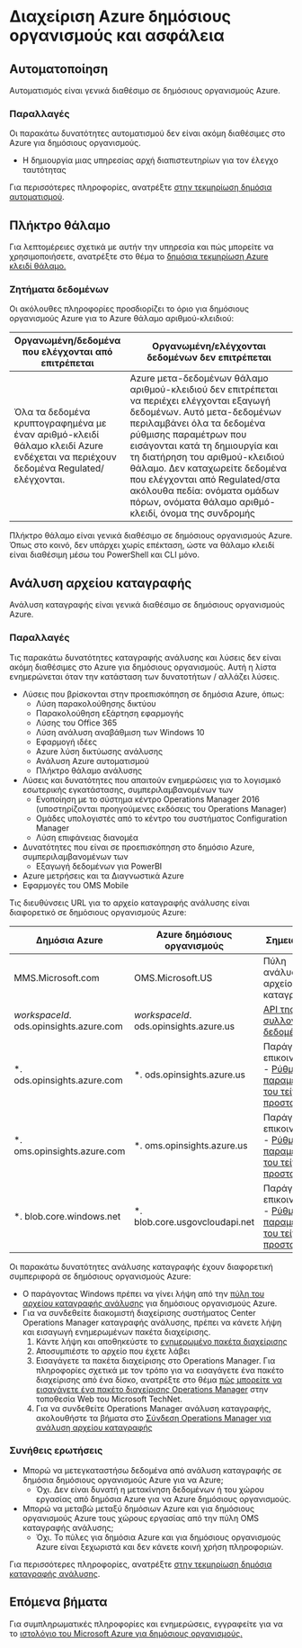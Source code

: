 <properties
    pageTitle="Azure τεκμηρίωση για δημόσιους οργανισμούς | Microsoft Azure"
    description="Αυτό παρέχει ένα όσον αφορά τα των δυνατοτήτων και καθοδήγηση στην ανάπτυξη εφαρμογών για δημόσιους οργανισμούς Azure"
    services="Azure-Government"
    cloud="gov" 
    documentationCenter=""
    authors="scooxl"
    manager="zakramer"
    editor=""/>
<tags
    ms.service="multiple"
    ms.devlang="na"
    ms.topic="article"
    ms.tgt_pltfrm="na"
    ms.workload="azure-government"
    ms.date="10/25/2016"
    ms.author="scooxl"/>
#  <a name="azure-government-management-and-security"></a>Διαχείριση Azure δημόσιους οργανισμούς και ασφάλεια

## <a name="automation"></a>Αυτοματοποίηση

Αυτοματισμός είναι γενικά διαθέσιμο σε δημόσιους οργανισμούς Azure.

### <a name="variations"></a>Παραλλαγές

Οι παρακάτω δυνατότητες αυτοματισμού δεν είναι ακόμη διαθέσιμες στο Azure για δημόσιους οργανισμούς.

+ Η δημιουργία μιας υπηρεσίας αρχή διαπιστευτηρίων για τον έλεγχο ταυτότητας

Για περισσότερες πληροφορίες, ανατρέξτε [στην τεκμηρίωση δημόσια αυτοματισμού](../automation/automation-intro.md).


##  <a name="key-vault"></a>Πλήκτρο θάλαμο
Για λεπτομέρειες σχετικά με αυτήν την υπηρεσία και πώς μπορείτε να χρησιμοποιήσετε, ανατρέξτε στο θέμα το <a href="https://azure.microsoft.com/documentation/services/key-vault">δημόσια τεκμηρίωση Azure κλειδί θάλαμο.</a>
### <a name="data-considerations"></a>Ζητήματα δεδομένων
Οι ακόλουθες πληροφορίες προσδιορίζει το όριο για δημόσιους οργανισμούς Azure για το Azure θάλαμο αριθμού-κλειδιού:

| Οργανωμένη/δεδομένα που ελέγχονται από επιτρέπεται | Οργανωμένη/ελέγχονται δεδομένων δεν επιτρέπεται |
|--------------------------------------------------------------------------------------|-----------------------------------------------------------------------------------------------------------------------------------------------------------------------------------------------------------------------------------------------------------------------------------------------------------------|
| Όλα τα δεδομένα κρυπτογραφημένα με έναν αριθμό-κλειδί θάλαμο κλειδί Azure ενδέχεται να περιέχουν δεδομένα Regulated/ελέγχονται. | Azure μετα-δεδομένων θάλαμο αριθμού-κλειδιού δεν επιτρέπεται να περιέχει ελέγχονται εξαγωγή δεδομένων. Αυτό μετα-δεδομένων περιλαμβάνει όλα τα δεδομένα ρύθμισης παραμέτρων που εισάγονται κατά τη δημιουργία και τη διατήρηση του αριθμού-κλειδιού θάλαμο.  Δεν καταχωρείτε δεδομένα που ελέγχονται από Regulated/στα ακόλουθα πεδία: ονόματα ομάδων πόρων, ονόματα θάλαμο αριθμό-κλειδί, όνομα της συνδρομής |

Πλήκτρο θάλαμο είναι γενικά διαθέσιμο σε δημόσιους οργανισμούς Azure. Όπως στο κοινό, δεν υπάρχει χωρίς επέκταση, ώστε να θάλαμο κλειδί είναι διαθέσιμη μέσω του PowerShell και CLI μόνο.
## <a name="log-analytics"></a>Ανάλυση αρχείου καταγραφής
Ανάλυση καταγραφής είναι γενικά διαθέσιμο σε δημόσιους οργανισμούς Azure. 

### <a name="variations"></a>Παραλλαγές

Τις παρακάτω δυνατότητες καταγραφής ανάλυσης και λύσεις δεν είναι ακόμη διαθέσιμες στο Azure για δημόσιους οργανισμούς. Αυτή η λίστα ενημερώνεται όταν την κατάσταση των δυνατοτήτων / αλλάζει λύσεις.

+ Λύσεις που βρίσκονται στην προεπισκόπηση σε δημόσια Azure, όπως:
  - Λύση παρακολούθησης δικτύου
  - Παρακολούθηση εξάρτηση εφαρμογής
  - Λύσης του Office 365
  - Λύση ανάλυση αναβάθμιση των Windows 10
  - Εφαρμογή ιδέες
  - Azure λύση δικτύωσης ανάλυσης
  - Ανάλυση Azure αυτοματισμού
  - Πλήκτρο θάλαμο ανάλυσης
+ Λύσεις και δυνατότητες που απαιτούν ενημερώσεις για το λογισμικό εσωτερικής εγκατάστασης, συμπεριλαμβανομένων των
  - Ενοποίηση με το σύστημα κέντρο Operations Manager 2016 (υποστηρίζονται προηγούμενες εκδόσεις του Operations Manager)
  - Ομάδες υπολογιστές από το κέντρο του συστήματος Configuration Manager
  - Λύση επιφάνειας διανομέα
+ Δυνατότητες που είναι σε προεπισκόπηση στο δημόσιο Azure, συμπεριλαμβανομένων των
  - Εξαγωγή δεδομένων για PowerBI
+ Azure μετρήσεις και τα Διαγνωστικά Azure
+ Εφαρμογές του OMS Mobile

Τις διευθύνσεις URL για το αρχείο καταγραφής ανάλυσης είναι διαφορετικό σε δημόσιους οργανισμούς Azure:

| Δημόσια Azure | Azure δημόσιους οργανισμούς | Σημειώσεις |
|--------------|------------------|-------|
| MMS.Microsoft.com | OMS.Microsoft.US | Πύλη ανάλυση του αρχείου καταγραφής |
| *workspaceId*. ods.opinsights.azure.com | *workspaceId*. ods.opinsights.azure.us | [API της συλλογής δεδομένων](../log-analytics/log-analytics-data-collector-api.md) 
| \*. ods.opinsights.azure.com | \*. ods.opinsights.azure.us | Παράγοντας επικοινωνίας - [Ρύθμιση παραμέτρων του τείχους προστασίας](../log-analytics/log-analytics-proxy-firewall.md) |
| \*. oms.opinsights.azure.com | \*. oms.opinsights.azure.us | Παράγοντας επικοινωνίας - [Ρύθμιση παραμέτρων του τείχους προστασίας](../log-analytics/log-analytics-proxy-firewall.md) |
| \*. blob.core.windows.net | \*. blob.core.usgovcloudapi.net | Παράγοντας επικοινωνίας - [Ρύθμιση παραμέτρων του τείχους προστασίας](../log-analytics/log-analytics-proxy-firewall.md) |


Οι παρακάτω δυνατότητες ανάλυσης καταγραφής έχουν διαφορετική συμπεριφορά σε δημόσιους οργανισμούς Azure:

+ Ο παράγοντας Windows πρέπει να γίνει λήψη από την [πύλη του αρχείου καταγραφής ανάλυσης](https://oms.microsoft.us) για δημόσιους οργανισμούς Azure.
+ Για να συνδεθείτε διακομιστή διαχείρισης συστήματος Center Operations Manager καταγραφής ανάλυσης, πρέπει να κάνετε λήψη και εισαγωγή ενημερωμένων πακέτα διαχείρισης.
  1. Κάντε λήψη και αποθηκεύστε το [ενημερωμένο πακέτα διαχείρισης](http://go.microsoft.com/fwlink/?LinkId=828749)
  2. Αποσυμπιέστε το αρχείο που έχετε λάβει
  3. Εισαγάγετε τα πακέτα διαχείρισης στο Operations Manager. Για πληροφορίες σχετικά με τον τρόπο για να εισαγάγετε ένα πακέτο διαχείρισης από ένα δίσκο, ανατρέξτε στο θέμα [πώς μπορείτε να εισαγάγετε ένα πακέτο διαχείρισης Operations Manager](http://technet.microsoft.com/library/hh212691.aspx) στην τοποθεσία Web του Microsoft TechNet.
  4. Για να συνδεθείτε Operations Manager ανάλυση καταγραφής, ακολουθήστε τα βήματα στο [Σύνδεση Operations Manager για ανάλυση αρχείου καταγραφής](../log-analytics/log-analytics-om-agents.md) 



### <a name="frequently-asked-questions"></a>Συνήθεις ερωτήσεις

+ Μπορώ να μετεγκαταστήσω δεδομένα από ανάλυση καταγραφής σε δημόσια δημόσιους οργανισμούς Azure για να Azure;
  - Όχι. Δεν είναι δυνατή η μετακίνηση δεδομένων ή του χώρου εργασίας από δημόσια Azure για να Azure δημόσιους οργανισμούς.
+ Μπορώ να μεταβώ μεταξύ δημόσιων Azure και για δημόσιους οργανισμούς Azure τους χώρους εργασίας από την πύλη OMS καταγραφής ανάλυσης;
  - Όχι. Το πύλες για δημόσια Azure και για δημόσιους οργανισμούς Azure είναι ξεχωριστά και δεν κάνετε κοινή χρήση πληροφοριών. 

Για περισσότερες πληροφορίες, ανατρέξτε [στην τεκμηρίωση δημόσια καταγραφής ανάλυσης](../log-analytics/log-analytics-overview.md).

## <a name="next-steps"></a>Επόμενα βήματα

Για συμπληρωματικές πληροφορίες και ενημερώσεις, εγγραφείτε για να το <a href="https://blogs.msdn.microsoft.com/azuregov/">ιστολόγιο του Microsoft Azure για δημόσιους οργανισμούς.</a>
 
